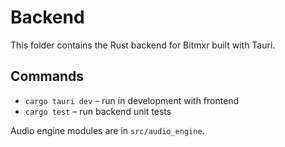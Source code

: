 # Backend

This folder contains the Rust backend for Bitmxr built with Tauri.

## Commands

- `cargo tauri dev` – run in development with frontend
- `cargo test` – run backend unit tests

Audio engine modules are in `src/audio_engine`.

